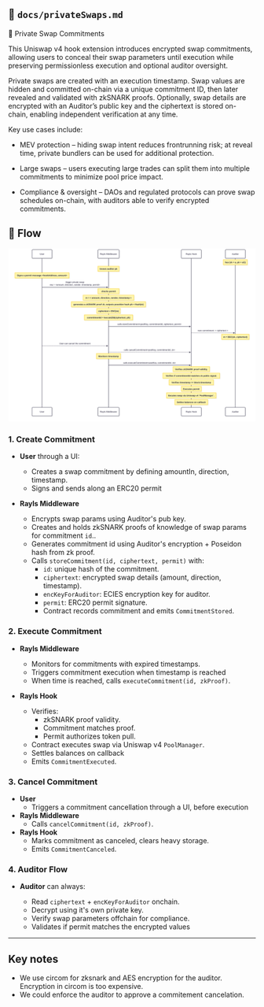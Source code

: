 ## 📄 `docs/privateSwaps.md`

🔐 Private Swap Commitments

This Uniswap v4 hook extension introduces encrypted swap commitments, allowing users to conceal their swap parameters until execution while preserving permissionless execution and optional auditor oversight.

Private swaps are created with an execution timestamp. Swap values are hidden and committed on-chain via a unique commitment ID, then later revealed and validated with zkSNARK proofs. Optionally, swap details are encrypted with an Auditor’s public key and the ciphertext is stored on-chain, enabling independent verification at any time.

Key use cases include:

- MEV protection – hiding swap intent reduces frontrunning risk; at reveal time, private bundlers can be used for additional protection.

- Large swaps – users executing large trades can split them into multiple commitments to minimize pool price impact.

- Compliance & oversight – DAOs and regulated protocols can prove swap schedules on-chain, with auditors able to verify encrypted commitments.

## 🔄 Flow

<p align="left">
  <img src="./RaylsHook_private_swaps_diagram.svg" alt="Private Swap Diagram" width="1000"/>
</p>

### 1. Create Commitment

- **User** through a UI:

  - Creates a swap commitment by defining amountIn, direction, timestamp.
  - Signs and sends along an ERC20 permit

- **Rayls Middleware**

  - Encrypts swap params using Auditor's pub key.
  - Creates and holds zkSNARK proofs of knowledge of swap params for commitment `id`..
  - Generates commitment id using Auditor's encryption + Poseidon hash from zk proof.
  - Calls `storeCommitment(id, ciphertext, permit)` with:
    - `id`: unique hash of the commitment.
    - `ciphertext`: encrypted swap details (amount, direction, timestamp).
    - `encKeyForAuditor`: ECIES encryption key for auditor.
    - `permit`: ERC20 permit signature.
    - Contract records commitment and emits `CommitmentStored`.

### 2. Execute Commitment

- **Rayls Middleware**

  - Monitors for commitments with expired timestamps.
  - Triggers commitment execution when timestamp is reached
  - When time is reached, calls `executeCommitment(id, zkProof)`.

- **Rayls Hook**

  - Verifies:
    - zkSNARK proof validity.
    - Commitment matches proof.
    - Permit authorizes token pull.
  - Contract executes swap via Uniswap v4 `PoolManager`.
  - Settles balances on callback
  - Emits `CommitmentExecuted`.

### 3. Cancel Commitment

- **User**
  - Triggers a commitment cancellation through a UI, before execution
- **Rayls Middleware**
  - Calls `cancelCommitment(id, zkProof)`.
- **Rayls Hook**
  - Marks commitment as canceled, clears heavy storage.
  - Emits `CommitmentCanceled`.

### 4. Auditor Flow

- **Auditor** can always:

  - Read `ciphertext` + `encKeyForAuditor` onchain.
  - Decrypt using it's own private key.
  - Verify swap parameters offchain for compliance.
  - Validates if permit matches the encrypted values

---

## Key notes

- We use circom for zksnark and AES encryption for the auditor. Encryption in circom is too expensive.
- We could enforce the auditor to approve a commitement cancelation.
